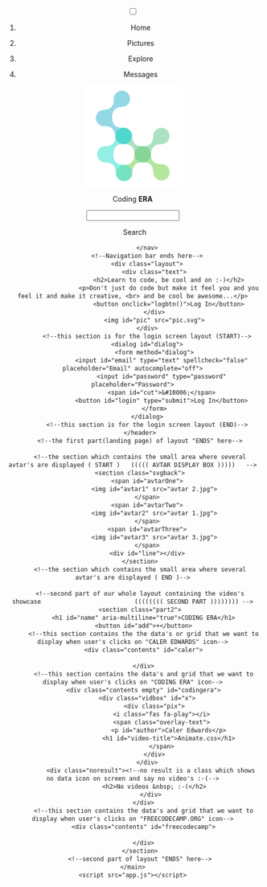 <!DOCTYPE html>
<html lang="en">
<head>
    <meta charset="UTF-8">
    <meta name="viewport" content="width=device-width, initial-scale=1.0">
    <meta http-equiv="X-UA-Compatible" content="ie=edge">
    <title>Coding Era</title>
    <link rel="stylesheet" href="style.css">
    <link href='https://cdn.jsdelivr.net/npm/boxicons@1.8.1/css/boxicons.min.css' rel='stylesheet'>
    <link rel="stylesheet" href="https://use.fontawesome.com/releases/v5.6.1/css/all.css">
    <link rel="shortcut icon" href="logo.ico">
    <link href="https://fonts.googleapis.com/css?family=Comfortaa|Iceberg|Patua+One|Righteous|Monoton|Montserrat|Maven+Pro" rel="stylesheet">
</head>
<body>
    <main class="container">
        <!--this is the first part of the whole website say it is the landing page of this webpage!             (((((((( FIRST PART ))))))))-->
        <header class="part1">
            <!--Navigation Bar Starts Here-->
            <nav>
                <label for="cb" class="hamburger" onclick="ham()">
                    <span></span>
                    <span></span>
                    <span></span>
                </label>
                <input type="checkbox" id="cb">
                <ol class="menu">
                    <li><p><i class='bx bx-home'></i>&nbsp; Home</p></li>
                    <li><p><i class='bx bx-images'></i>&nbsp; Pictures</p></li>
                    <li><p><i class='bx bx-paper-plane'></i>&nbsp; Explore</p></li>
                    <li><p><i class='bx bx-message-detail'></i>&nbsp; Messages</p></li>
                </ol>
                <div id="logo">
                    <img src="logo.png">
                    <p>Coding <b>ERA</b></p>
                </div>
                <input type="search" name="search" id="search" onfocus="inputin()" onfocusout="inputOut(this)" class="search" spellcheck="false" autocomplete="off">
                <label id="searchlabel" for="search"><i class="bx bx-search sb"></i><p>&nbsp; Search</p></label>
                <div class="signin" onclick="srchin()">
                <i class='bx bx-search srch' id="srch"></i>
                </div>

            </nav>
            <!--Navigation bar ends here-->
            <div class="layout">
                <div class="text">
                        <h2>Learn to code, be cool and on :-)</h2>
                        <p>Don't just do code but make it feel you and you feel it and make it creative, <br> and be cool be awesome...</p>
                        <button onclick="logbtn()">Log In</button>
                </div>
                <img id="pic" src="pic.svg">
            </div>
            <!--this section is for the login screen layout (START)-->
            <dialog id="dialog">
                <form method="dialog">
                    <input id="email" type="text" spellcheck="false" placeholder="Email" autocomplete="off">
                    <input id="password" type="password" placeholder="Password">
                    <span id="cut">&#10006;</span>
                    <button id="login" type="submit">Log In</button>
                </form>
            </dialog>
            <!--this section is for the login screen layout (END)-->
        </header>
        <!--the first part(landing page) of layout "ENDS" here-->

        <!--the section which contains the small area where several avtar's are displayed ( START )   ((((( AVTAR DISPLAY BOX )))))   -->
        <section class="svgback">
            <span id="avtarOne">
                <img id="avtar1" src="avtar 2.jpg">
            </span>
            <span id="avtarTwo">
                <img id="avtar2" src="avtar 1.jpg">
            </span>
            <span id="avtarThree">
                <img id="avtar3" src="avtar 3.jpg">
            </span>
            <div id="line"></div>
        </section>
        <!--the section which contains the small area where several avtar's are displayed ( END )-->

        <!--second part of our whole layout containing the video's showcase                          (((((((( SECOND PART )))))))) -->
        <section class="part2">
          <h1 id="name" aria-multiline="true">CODING ERA</h1>
          <button id="add">+</button>
          <!--this section contains the the data's or grid that we want to display when user's clicks on "CALER EDWARDS" icon-->
          <div class="contents" id="caler">

          </div>
          <!--this section contains the data's and grid that we want to display when user's clicks on "CODING ERA" icon-->
          <div class="contents empty" id="codingera">
            <div class="vidbox" id="x">
                <div class="pix">
                    <i class="fas fa-play"></i>
                    <span class="overlay-text">
                        <p id="author">Caler Edwards</p>
                        <h1 id="video-title">Animate.css</h1>
                    </span>
                </div>
            </div>
              <div class="noresult"><!--no result is a class which shows no data icon on screen and say no video's :-(-->
                <h2>No videos &nbsp; :-(</h2>
              </div>
          </div>
          <!--this section contains the data's and grid that we want to display when user's clicks on "FREECODECAMP.ORG" icon-->
          <div class="contents" id="freecodecamp">

          </div>
        </section>
        <!--second part of layout "ENDS" here-->
    </main>
    <script src="app.js"></script>
</body>
</html>
